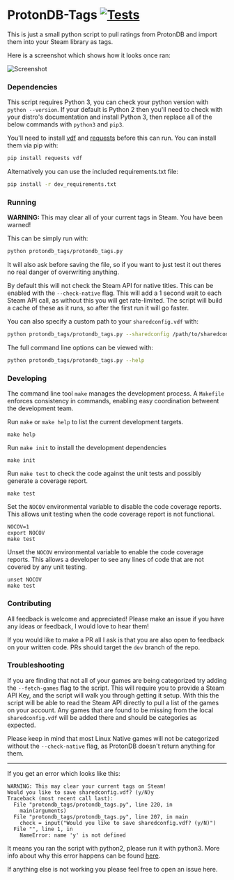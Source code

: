 # ProtonDB-Tags [![Tests](https://github.com/CorruptComputer/ProtonDB-Tags/actions/workflows/tests.yml/badge.svg)](https://github.com/CorruptComputer/ProtonDB-Tags/actions/workflows/tests.yml)

This is just a small python script to pull ratings from ProtonDB and import them into your Steam library as tags.

Here is a screenshot which shows how it looks once ran:

![Screenshot](screenshot.png)

### Dependencies

This script requires Python 3, you can check your python version with `python --version`. If your default is Python 2 then you'll need to check with your distro's documentation and install Python 3, then replace all of the below commands with `python3` and `pip3`.

You'll need to install [vdf](https://github.com/ValvePython/vdf) and [requests](https://requests.readthedocs.io/en/latest/) before this can run.
You can install them via pip with:
```bash
pip install requests vdf
```

Alternatively you can use the included requirements.txt file:
```bash
pip install -r dev_requirements.txt
```

### Running

**WARNING:** This may clear all of your current tags in Steam. You have been warned!

This can be simply run with: 
```bash
python protondb_tags/protondb_tags.py
```

It will also ask before saving the file, so if you want to just test it out theres no real danger of overwriting anything.

By default this will not check the Steam API for native titles. This can be enabled with the `--check-native` flag. This will add a 1 second wait to each Steam API call, as without this you will get rate-limited. The script will build a cache of these as it runs, so after the first run it will go faster.

You can also specify a custom path to your `sharedconfig.vdf` with: 
```bash
python protondb_tags/protondb_tags.py --sharedconfig /path/to/sharedconfig.vdf
```

The full command line options can be viewed with: 
```bash
python protondb_tags/protondb_tags.py --help
```

### Developing

The command line tool `make` manages the development process.  A `Makefile` enforces consistency in commands, enabling
easy coordination betweent the development team.


Run `make` or `make help` to list the current development targets.
```
make help
```

Run `make init` to install the development dependencies
```
make init
```

Run `make test` to check the code against the unit tests and possibly generate a coverage report.
```
make test
```

Set the `NOCOV` environmental variable to disable the code coverage reports.  This allows unit testing when the code coverage
report is not functional.
```
NOCOV=1
export NOCOV
make test
```

Unset the `NOCOV` environmental variable to enable the code coverage reports.  This allows a developer to see any lines of
code that are not covered by any unit testing.
```
unset NOCOV
make test
```

### Contributing

All feedback is welcome and appreciated! Please make an issue if you have any ideas or feedback, I would love to hear them!

If you would like to make a PR all I ask is that you are also open to feedback on your written code. 
PRs should target the `dev` branch of the repo.

### Troubleshooting

If you are finding that not all of your games are being categorized try adding the `--fetch-games` flag to the script.
This will require you to provide a Steam API Key, and the script will walk you through getting it setup.
With this the script will be able to read the Steam API directly to pull a list of the games on your account.
Any games that are found to be missing from the local `sharedconfig.vdf` will be added there and should be categories as expected.

Please keep in mind that most Linux Native games will not be categorized without the `--check-native` flag, as ProtonDB doesn't return anything for them.

---

If you get an error which looks like this:
```
WARNING: This may clear your current tags on Steam!
Would you like to save sharedconfig.vdf? (y/N)y
Traceback (most recent call last):
  File "protondb_tags/protondb_tags.py", line 220, in 
    main(arguments)
  File "protondb_tags/protondb_tags.py", line 207, in main
    check = input("Would you like to save sharedconfig.vdf? (y/N)")
  File "", line 1, in 
    NameError: name 'y' is not defined
```
It means you ran the script with python2, please run it with python3. More info about why this error happens can be found [here](https://stackoverflow.com/a/21122817).

If anything else is not working you please feel free to open an issue here.
